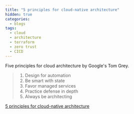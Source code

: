 ```yaml
---
title: "5 principles for cloud-native architecture"
hidden: true
categories:
  - blogs
tags:
  - cloud
  - architecture
  - terraform
  - zero trust
  - CICD
---
```


Five principles for cloud architecture by Google's Tom Grey.

> 1. Design for automation
> 2. Be smart with state
> 3. Favor managed services
> 4. Practice defense in depth
> 5. Always be architecting

[5 principles for cloud-native architecture](https://cloud.google.com/blog/products/application-development/5-principles-for-cloud-native-architecture-what-it-is-and-how-to-master-it)




